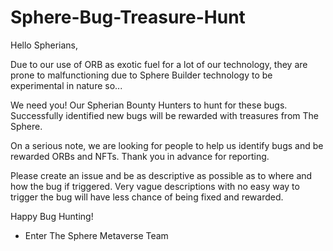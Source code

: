 # Sphere-Bug-Treasure-Hunt

Hello Spherians,

Due to our use of ORB as exotic fuel for a lot of our technology, they are prone to malfunctioning due to Sphere Builder technology to be experimental in nature so...

We need you! Our Spherian Bounty Hunters to hunt for these bugs. Successfully identified new bugs will be rewarded with treasures from The Sphere.

On a serious note, we are looking for people to help us identify bugs and be rewarded ORBs and NFTs. Thank you in advance for reporting.

Please create an issue and be as descriptive as possible as to where and how the bug if triggered. Very vague descriptions with no easy way to trigger the bug will have less chance of being fixed and rewarded.

Happy Bug Hunting!

- Enter The Sphere Metaverse Team
